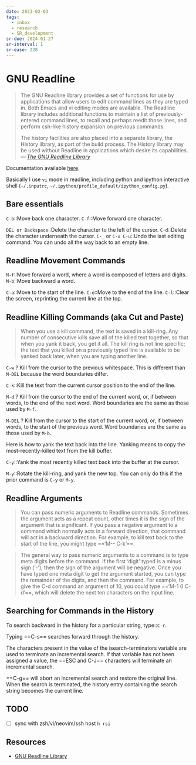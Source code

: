 ```yaml
---
date: 2023-02-03
tags:
  - inbox
  - research
  - SR_development
sr-due: 2024-01-27
sr-interval: 1
sr-ease: 228
---
```


# GNU Readline

> The GNU Readline library provides a set of functions for use by applications
> that allow users to edit command lines as they are typed in. Both Emacs and
> vi editing modes are available. The Readline library includes additional
> functions to maintain a list of previously-entered command lines, to recall
> and perhaps reedit those lines, and perform csh-like history expansion on
> previous commands.
>
> The history facilities are also placed into a separate library, the History
> library, as part of the build process. The History library may be used without
> Readline in applications which desire its capabilities.\
> — <cite>[The GNU Readline Library](https://tiswww.case.edu/php/chet/readline/rltop.html)</cite>

Documentation available [here](https://tiswww.case.edu/php/chet/readline/readline.html).

Basically I use `vi` mode in readline, including python and ipython interactive
shell (`~/.inputrc`, `~/.ipython/profile_default/ipython_config.py`).

## Bare essentials

`C-b`::Move back one character.
`C-f`::Move forward one character.

`DEL or Backspace`::Delete the character to the left of the cursor.
`C-d`::Delete the character underneath the cursor.
`C-_` or `C-x C-u`::Undo the last editing command. You can undo all the way back to an empty line.

## Readline Movement Commands

`M-f`::Move forward a word, where a word is composed of letters and digits.
`M-b`::Move backward a word.

`C-a`::Move to the start of the line.
`C-e`::Move to the end of the line.
`C-l`::Clear the screen, reprinting the current line at the top.

## Readline Killing Commands (aka Cut and Paste)

> When you use a kill command, the text is saved in a kill-ring. Any number of
> consecutive kills save all of the killed text together, so that when you yank
> it back, you get it all. The kill ring is not line specific; the text that you
> killed on a previously typed line is available to be yanked back later, when
> you are typing another line.

`C-w`
?
Kill from the cursor to the previous whitespace. This is different than `M-DEL`
because the word boundaries differ.

`C-k`::Kill the text from the current cursor position to the end of the line.

`M-d`
?
Kill from the cursor to the end of the current word, or, if between words, to
the end of the next word. Word boundaries are the same as those used by `M-f`.

`M-DEL`
?
Kill from the cursor to the start of the current word, or, if between words, to
the start of the previous word. Word boundaries are the same as those used by
`M-b`.

Here is how to yank the text back into the line. Yanking means to copy the
most-recently-killed text from the kill buffer.

`C-y`::Yank the most recently killed text back into the buffer at the cursor.

`M-y`::Rotate the kill-ring, and yank the new top. You can only do this if the
prior command is `C-y` or `M-y`.

## Readline Arguments

> You can pass numeric arguments to Readline commands. Sometimes the argument
> acts as a repeat count, other times it is the sign of the argument that is
> significant. If you pass a negative argument to a command which normally acts
> in a forward direction, that command will act in a backward direction. For
> example, to kill text back to the start of the line, you might type
> ==‘M-- C-k’==.

> The general way to pass numeric arguments to a command is to type meta digits
> before the command. If the first ‘digit’ typed is a minus sign (‘-’), then the
> sign of the argument will be negative. Once you have typed one meta digit to
> get the argument started, you can type the remainder of the digits, and then
> the command. For example, to give the C-d command an argument of 10, you could
> type ==‘M-1 0 C-d’==, which will delete the next ten characters on the input line.

## Searching for Commands in the History

To search backward in the history for a particular string, type::`C-r`.

Typing ==C-s== searches forward through the history.

The characters present in the value of the isearch-terminators variable are used
to terminate an incremental search. If that variable has not been assigned a
value, the ==ESC and C-J== characters will terminate an incremental search.

==C-g== will abort an incremental search and restore the original line. When the
search is terminated, the history entry containing the search string becomes the
current line.


## TODO

- [ ] sync with zsh/vi/neovim/ssh host `h rsi`

## Resources

- [GNU Readline Library](https://tiswww.case.edu/php/chet/readline/readline.html)

